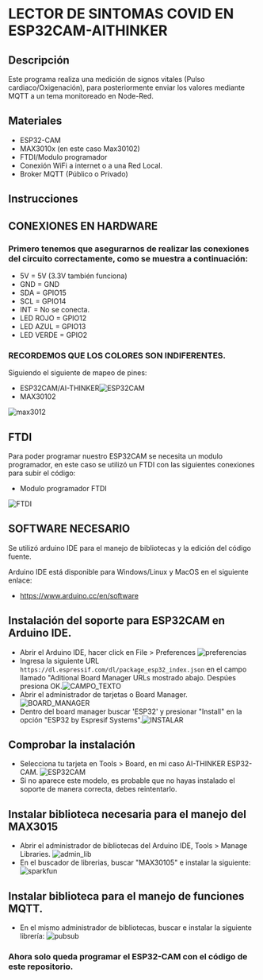 # **LECTOR DE SINTOMAS COVID EN ESP32CAM-AITHINKER**
## **Descripción**
Este programa realiza una medición de signos vitales (Pulso cardiaco/Oxigenación), para posteriormente enviar los valores mediante MQTT a un tema monitoreado en Node-Red.
## **Materiales**
- ESP32-CAM
- MAX3010x (en este caso Max30102)
- FTDI/Modulo programador
- Conexión WiFi a internet o a una Red Local.
- Broker MQTT (Público o Privado)
## **Instrucciones** ##
## **CONEXIONES EN HARDWARE** ##
### Primero tenemos que asegurarnos de realizar las conexiones del circuito correctamente, como se muestra a continuación:
  - 5V = 5V (3.3V también funciona)
  - GND = GND
  - SDA = GPIO15
  - SCL = GPIO14
  - INT = No se conecta.
  - LED ROJO = GPIO12
  - LED AZUL = GPIO13
  - LED VERDE = GPIO2
### RECORDEMOS QUE LOS COLORES SON INDIFERENTES.
Siguiendo el siguiente de mapeo de pines:
- ESP32CAM/AI-THINKER![ESP32CAM](../../SintomasCovid/sintomasCOVID/imagenes/esp32cam_pinout.png)
- MAX30102

![max3012](../../SintomasCovid/sintomasCOVID/imagenes/max30102_pinout.jpg)
## FTDI 
Para poder programar nuestro ESP32CAM se necesita un modulo programador, en este caso se utilizó un FTDI con las siguientes conexiones para subir el código:

- Modulo programador FTDI

![FTDI](../../SintomasCovid/sintomasCOVID/imagenes/programar.png)
## SOFTWARE NECESARIO ##
Se utilizó arduino IDE para el manejo de bibliotecas y la edición del código fuente.

Arduino IDE está disponible para Windows/Linux y MacOS en el siguiente enlace:
- https://www.arduino.cc/en/software

## Instalación del soporte para ESP32CAM en Arduino IDE. ##
- Abrir el Arduino IDE, hacer click en File > Preferences ![preferencias](../../SintomasCovid/sintomasCOVID/imagenes/arduino-ide-open-preferences.png)
- Ingresa la siguiente URL `https://dl.espressif.com/dl/package_esp32_index.json` en el campo llamado "Aditional Board Manager URLs mostrado abajo. Despúes presiona OK.![CAMPO_TEXTO](../../SintomasCovid/sintomasCOVID/imagenes/board.png)
- Abrir el administrador de tarjetas o Board Manager. ![BOARD_MANAGER](../../SintomasCovid/sintomasCOVID/imagenes/a2boardmanager.png)
- Dentro del board manager buscar 'ESP32' y presionar "Install" en la opción "ESP32 by Espresif Systems".![INSTALAR](../../SintomasCovid/sintomasCOVID/imagenes/install.png)
## Comprobar la instalación ##
- Selecciona tu tarjeta en Tools > Board, en mi caso AI-THINKER ESP32-CAM. ![ESP32CAM](../../SintomasCovid/sintomasCOVID/imagenes/Screenshot_20220203_161506.png)
- Si no aparece este modelo, es probable que no hayas instalado el soporte de manera correcta, debes reintentarlo.
## Instalar biblioteca necesaria para el manejo del MAX3015
- Abrir el administrador de bibliotecas del Arduino IDE, Tools > Manage Libraries. ![admin_lib](../../SintomasCovid/sintomasCOVID/imagenes/librerias.png)
- En el buscador de librerias, buscar "MAX30105" e instalar la siguiente: ![sparkfun](../../SintomasCovid/sintomasCOVID/imagenes/sparkfun.png)
## Instalar biblioteca para el manejo de funciones MQTT.
- En el mismo administrador de bibliotecas, buscar e instalar la siguiente librería: ![pubsub](../../SintomasCovid/sintomasCOVID/imagenes/pubsubclient.png)
### Ahora solo queda programar el ESP32-CAM con el código de este repositorio.
